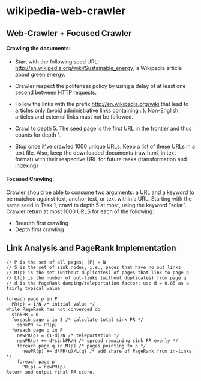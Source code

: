 # wikipedia-web-crawler

## Web-Crawler + Focused Crawler 

#### Crawling the documents:

* Start with the following seed URL:
http://en.wikipedia.org/wiki/Sustainable_energy; a Wikipedia article about
green energy.

* Crawler respect the politeness policy by using a delay of at least
one second between HTTP requests.

* Follow the links with the prefix http://en.wikipedia.org/wiki that lead to
articles only (avoid administrative links containing : ). Non-English articles
and external links must not be followed.

* Crawl to depth 5. The seed page is the first URL in the frontier and thus
counts for depth 1.

* Stop once it’ve crawled 1000 unique URLs. Keep a list of these URLs in a
text file. Also, keep the downloaded documents (raw html, in text format)
with their respective URL for future tasks (transformation and indexing)

#### Focused Crawling:
Crawler should be able to consume two arguments: a URL and a keyword to be
matched against text, anchor text, or text within a URL. Starting with the same seed
in Task 1, crawl to depth 5 at most, using the keyword “solar”. Crawler return at
most 1000 URLS for each of the following:
* Breadth first crawling
* Depth first crawling

## Link Analysis and PageRank Implementation
```
// P is the set of all pages; |P| = N
// S is the set of sink nodes, i.e., pages that have no out links
// M(p) is the set (without duplicates) of pages that link to page p
// L(q) is the number of out-links (without duplicates) from page q
// d is the PageRank damping/teleportation factor; use d = 0.85 as a fairly typical value

foreach page p in P
  PR(p) = 1/N /* initial value */
while PageRank has not converged do
  sinkPR = 0
  foreach page p in S /* calculate total sink PR */
    sinkPR += PR(p)
  foreach page p in P
    newPR(p) = (1-d)/N /* teleportation */
    newPR(p) += d*sinkPR/N /* spread remaining sink PR evenly */
    foreach page q in M(p) /* pages pointing to p */
      newPR(p) += d*PR(q)/L(q) /* add share of PageRank from in-links */
    foreach page p
      PR(p) = newPR(p)
Return and output final PR score.
```
